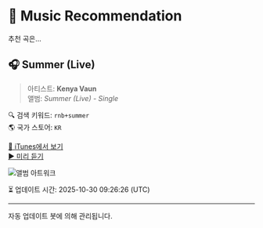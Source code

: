 
# 🎵 Music Recommendation

추천 곡은...

## 🎧 Summer (Live)  
> 아티스트: **Kenya Vaun**  
> 앨범: _Summer (Live) - Single_  

🔍 검색 키워드: `rnb+summer`  
🌎 국가 스토어: `KR`

[🔗 iTunes에서 보기](https://music.apple.com/kr/album/summer-live/1710302393?i=1710302399&uo=4)  
[▶️ 미리 듣기](https://audio-ssl.itunes.apple.com/itunes-assets/AudioPreview126/v4/3a/bc/1b/3abc1b29-3c6a-26c1-25c9-bbe2da502444/mzaf_4925104765502243859.plus.aac.p.m4a)

![앨범 아트워크](https://is1-ssl.mzstatic.com/image/thumb/Music116/v4/bc/ef/88/bcef887d-3fb3-8e76-b3c4-3a234b99685e/075679666680.jpg/100x100bb.jpg)

⏳ 업데이트 시간: 2025-10-30 09:26:26 (UTC)

---
자동 업데이트 봇에 의해 관리됩니다.
